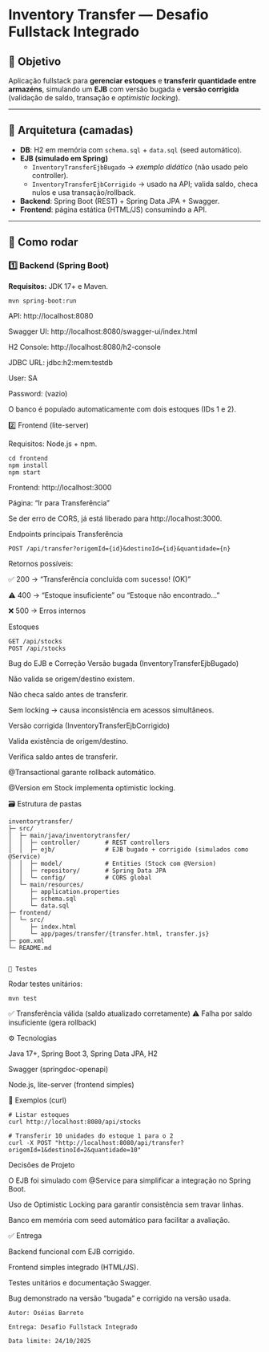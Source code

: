 # Inventory Transfer — Desafio Fullstack Integrado

## 🎯 Objetivo
Aplicação fullstack para **gerenciar estoques** e **transferir quantidade entre armazéns**, simulando um **EJB** com versão bugada e **versão corrigida** (validação de saldo, transação e *optimistic locking*).

---

## 🧱 Arquitetura (camadas)
- **DB**: H2 em memória com `schema.sql` + `data.sql` (seed automático).
- **EJB (simulado em Spring)**
    - `InventoryTransferEjbBugado` → *exemplo didático* (não usado pelo controller).
    - `InventoryTransferEjbCorrigido` → usado na API; valida saldo, checa nulos e usa transação/rollback.
- **Backend**: Spring Boot (REST) + Spring Data JPA + Swagger.
- **Frontend**: página estática (HTML/JS) consumindo a API.

---

## 🚀 Como rodar

### 1️⃣ Backend (Spring Boot)
**Requisitos:** JDK 17+ e Maven.

```bash
mvn spring-boot:run
````
API: http://localhost:8080

Swagger UI: http://localhost:8080/swagger-ui/index.html

H2 Console: http://localhost:8080/h2-console

JDBC URL: jdbc:h2:mem:testdb

User: SA

Password: (vazio)

O banco é populado automaticamente com dois estoques (IDs 1 e 2).

2️⃣ Frontend (lite-server)

Requisitos: Node.js + npm.
````
cd frontend
npm install
npm start
````

Frontend: http://localhost:3000

Página: “Ir para Transferência”

Se der erro de CORS, já está liberado para http://localhost:3000.

Endpoints principais
Transferência
````
POST /api/transfer?origemId={id}&destinoId={id}&quantidade={n}

````
Retornos possíveis:

✅ 200 → “Transferência concluída com sucesso! (OK)”

⚠️ 400 → “Estoque insuficiente” ou “Estoque não encontrado...”

❌ 500 → Erros internos

Estoques
````
GET /api/stocks
POST /api/stocks
````
Bug do EJB e Correção
Versão bugada (InventoryTransferEjbBugado)

Não valida se origem/destino existem.

Não checa saldo antes de transferir.

Sem locking → causa inconsistência em acessos simultâneos.

Versão corrigida (InventoryTransferEjbCorrigido)

Valida existência de origem/destino.

Verifica saldo antes de transferir.

@Transactional garante rollback automático.

@Version em Stock implementa optimistic locking.


🗃️ Estrutura de pastas
````
inventorytransfer/
├─ src/
│  ├─ main/java/inventorytransfer/
│  │  ├─ controller/       # REST controllers
│  │  ├─ ejb/              # EJB bugado + corrigido (simulados como @Service)
│  │  ├─ model/            # Entities (Stock com @Version)
│  │  ├─ repository/       # Spring Data JPA
│  │  └─ config/           # CORS global
│  └─ main/resources/
│     ├─ application.properties
│     ├─ schema.sql
│     └─ data.sql
├─ frontend/
│  └─ src/
│     ├─ index.html
│     └─ app/pages/transfer/{transfer.html, transfer.js}
├─ pom.xml
└─ README.md


🧪 Testes
````
Rodar testes unitários:
``````
mvn test
```````
✅ Transferência válida (saldo atualizado corretamente)
⚠️ Falha por saldo insuficiente (gera rollback)

⚙️ Tecnologias

Java 17+, Spring Boot 3, Spring Data JPA, H2

Swagger (springdoc-openapi)

Node.js, lite-server (frontend simples)

🧪 Exemplos (curl)
````
# Listar estoques
curl http://localhost:8080/api/stocks

# Transferir 10 unidades do estoque 1 para o 2
curl -X POST "http://localhost:8080/api/transfer?origemId=1&destinoId=2&quantidade=10"
````
Decisões de Projeto

O EJB foi simulado com @Service para simplificar a integração no Spring Boot.

Uso de Optimistic Locking para garantir consistência sem travar linhas.

Banco em memória com seed automático para facilitar a avaliação.

✅ Entrega

Backend funcional com EJB corrigido.

Frontend simples integrado (HTML/JS).

Testes unitários e documentação Swagger.

Bug demonstrado na versão “bugada” e corrigido na versão usada.
````
Autor: Oséias Barreto

Entrega: Desafio Fullstack Integrado

Data limite: 24/10/2025
